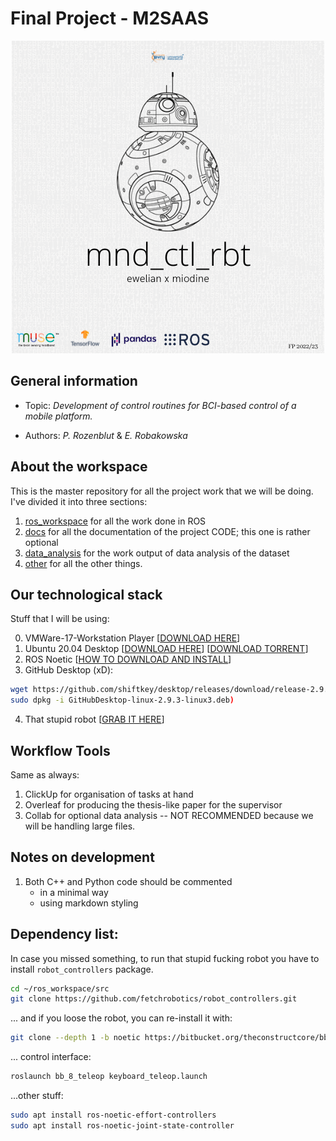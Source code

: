 # Final Project - M2SAAS

<p align="center">
  <img src="resources/Mind_controlled_robot.png" />
</p>


## General information

* Topic: *Development of control routines for BCI-based control of a mobile platform.*

* Authors: *P. Rozenblut* & *E. Robakowska*
 
## About the workspace 

This is the master repository for all the project work that we will be doing. I've divided it into three sections: 

1. [ros_workspace](ros_workspace) for all the work done in ROS
2. [docs](docs) for all the documentation of the project CODE; this one is rather optional
3. [data_analysis](data_analysis) for the work output of data analysis of the dataset
4. [other](other) for all the other things.

## Our technological stack

Stuff that I will be using:

0. VMWare-17-Workstation Player [[DOWNLOAD HERE](https://www.vmware.com/products/workstation-player.html)]
1. Ubuntu 20.04 Desktop [[DOWNLOAD HERE](https://releases.ubuntu.com/20.04.5/l)] [[DOWNLOAD TORRENT](https://releases.ubuntu.com/20.04/ubuntu-20.04.5-desktop-amd64.iso.torrent)]
2. ROS Noetic [[HOW TO DOWNLOAD AND INSTALL](http://wiki.ros.org/noetic/Installation/Ubuntu)]
3. GitHub Desktop (xD):

```sh
wget https://github.com/shiftkey/desktop/releases/download/release-2.9.3-linux3/GitHubDesktop-linux-2.9.3-linux3.deb &&
sudo dpkg -i GitHubDesktop-linux-2.9.3-linux3.deb)
```

4. That stupid robot [[GRAB IT HERE](https://get-help.robotigniteacademy.com/t/is-there-any-way-that-i-can-run-everything-in-my-local-machine/4028/3)]


## Workflow Tools

Same as always:

1. ClickUp for organisation of tasks at hand
2. Overleaf for producing the thesis-like paper for the supervisor 
3. Collab for optional data analysis -- NOT RECOMMENDED because we will 
be handling large files.


## Notes on development

1. Both C++ and Python code should be commented 
    * in a minimal way 
    * using markdown styling 

## Dependency list:

In case you missed something, to run that stupid fucking robot you have to install ```robot_controllers``` package.

```sh
cd ~/ros_workspace/src
git clone https://github.com/fetchrobotics/robot_controllers.git
```

... and if you loose the robot, you can re-install it with:

```sh
git clone --depth 1 -b noetic https://bitbucket.org/theconstructcore/bb8.git
```

... control interface:

```sh
roslaunch bb_8_teleop keyboard_teleop.launch
```

...other stuff:

```sh
sudo apt install ros-noetic-effort-controllers
sudo apt install ros-noetic-joint-state-controller

```
